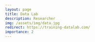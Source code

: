 ```yaml
---
layout: page
title: Data Lab
description: Researcher
img: /assets/img/data.jpg
redirect: https://training-datalab.com/
importance: 2
---
```

